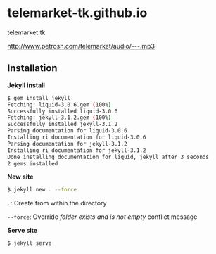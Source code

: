 # telemarket-tk.github.io
telemarket.tk

http://www.petrosh.com/telemarket/audio/---.mp3

## Installation

**Jekyll install**

```sh
$ gem install jekyll
Fetching: liquid-3.0.6.gem (100%)
Successfully installed liquid-3.0.6
Fetching: jekyll-3.1.2.gem (100%)
Successfully installed jekyll-3.1.2
Parsing documentation for liquid-3.0.6
Installing ri documentation for liquid-3.0.6
Parsing documentation for jekyll-3.1.2
Installing ri documentation for jekyll-3.1.2
Done installing documentation for liquid, jekyll after 3 seconds
2 gems installed
```

**New site**

```sh
$ jekyll new . --force
```

`.`: Create from within the directory  

`--force`: Override *folder exists and is not empty* conflict message

**Serve site**

```sh
$ jekyll serve
```
